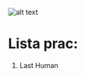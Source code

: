 ![alt text](https://image.ibb.co/gBYRf8/unity_background_image_8.jpg)

# Lista prac:
1) Last Human 

